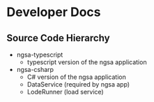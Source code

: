# Developer Docs

## Source Code Hierarchy

- ngsa-typescript
  - typescript version of the ngsa application
- ngsa-csharp
  - C# version of the ngsa application
  - DataService (required by ngsa app)
  - LodeRunner (load service)
